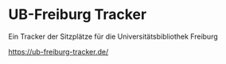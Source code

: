 # UB-Freiburg Tracker

Ein Tracker der Sitzplätze für die Universitätsbibliothek Freiburg

https://ub-freiburg-tracker.de/
